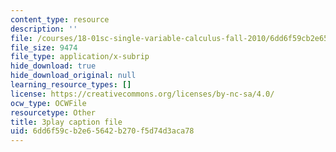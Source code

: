 ```yaml
---
content_type: resource
description: ''
file: /courses/18-01sc-single-variable-calculus-fall-2010/6dd6f59cb2e65642b270f5d74d3aca78_VOlbVNxyNfM.srt
file_size: 9474
file_type: application/x-subrip
hide_download: true
hide_download_original: null
learning_resource_types: []
license: https://creativecommons.org/licenses/by-nc-sa/4.0/
ocw_type: OCWFile
resourcetype: Other
title: 3play caption file
uid: 6dd6f59c-b2e6-5642-b270-f5d74d3aca78
---
```

